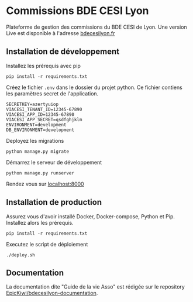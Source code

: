 # Commissions BDE CESI Lyon

Plateforme de gestion des commissions du BDE CESI de Lyon. Une version Live est disponible à l'adresse [bdecesilyon.fr](https://bdecesilyon.fr)

## Installation de développement

Installez les prérequis avec pip

```sh-session
pip install -r requirements.txt
```

Créez le fichier `.env` dans le dossier du projet python.
Ce fichier contiens les paramètres secret de l'application.

```.env
SECRETKEY=azertyuiop
VIACESI_TENANT_ID=12345-67890
VIACESI_APP_ID=12345-67890
VIACESI_APP_SECRET=qsdfghjklm
ENVIRONMENT=development
DB_ENVIRONMENT=development
```

Deployez les migrations

```sh-session
python manage.py migrate
```

Démarrez le serveur de développement

```sh-session
python manage.py runserver
```

Rendez vous sur [localhost:8000](http://localhost:8000)

## Installation de production

Assurez vous d'avoir installé Docker, Docker-compose, Python et Pip.
Installez alors les prérequis.

```sh-session
pip install -r requirements.txt
```

Executez le script de déploiement

```sh-session
./deploy.sh
```

## Documentation

La documentation dite "Guide de la vie Asso" est rédigée sur le repository [EpicKiwi/bdecesilyon-documentation](https://github.com/EpicKiwi/bdecesilyon-documentation).
